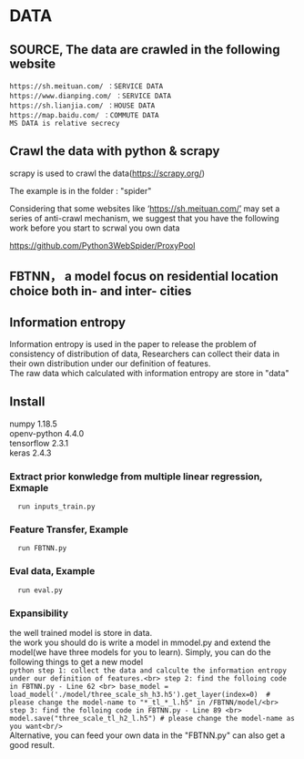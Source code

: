 # DATA      
## SOURCE, The data are crawled in the following website
    https://sh.meituan.com/ ：SERVICE DATA
    https://www.dianping.com/ ：SERVICE DATA
    https://sh.lianjia.com/ ：HOUSE DATA  
    https://map.baidu.com/ ：COMMUTE DATA  
    MS DATA is relative secrecy

## Crawl the data with python & scrapy
scrapy is used to crawl the data(https://scrapy.org/)

The example is in the folder : "spider"

Considering that some websites like ‘https://sh.meituan.com/’ may set a series of anti-crawl mechanism, we suggest that you have the following work before you start to scrwal you own data

https://github.com/Python3WebSpider/ProxyPool

## FBTNN， a model focus on residential location choice both in- and inter- cities
## Information entropy
Information entropy is used in the paper to release the problem of consistency of distribution of data, Researchers can collect their data in their own distribution under our definition of features. <br>
The raw data which calculated with information entropy are store in "data"

## Install

numpy 1.18.5 <br>
openv-python 4.4.0 <br>
tensorflow 2.3.1 <br>
keras 2.4.3 <br>

### Extract prior konwledge from multiple linear regression, Exmaple
      run inputs_train.py
      
### Feature Transfer, Example
      run FBTNN.py
      
### Eval data, Example
      run eval.py

### Expansibility
the well trained model is store in data. <br>
the work you should do is write a model in mmodel.py and extend the model(we have three models for you to learn). Simply, you can do the following things to get a new model<br>
      ```python
      step 1: collect the data and calculte the information entropy under our definition of features.<br>
      step 2: find the folloing code in FBTNN.py - Line 62 <br>
      base_model = load_model('./model/three_scale_sh_h3.h5').get_layer(index=0)  # please change the model-name to "*_tl_*_l.h5" in /FBTNN/model/<br>
      step 3: find the folloing code in FBTNN.py - Line 89 <br>
      model.save("three_scale_tl_h2_l.h5") # please change the model-name as you want<br/>
      ```
<br>
Alternative, you can feed your own data in the "FBTNN.py" can also get a good result.
